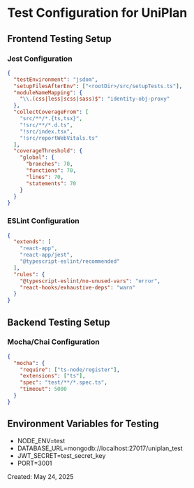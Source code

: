 # Test Configuration for UniPlan

## Frontend Testing Setup

### Jest Configuration
```json
{
  "testEnvironment": "jsdom",
  "setupFilesAfterEnv": ["<rootDir>/src/setupTests.ts"],
  "moduleNameMapping": {
    "\\.(css|less|scss|sass)$": "identity-obj-proxy"
  },
  "collectCoverageFrom": [
    "src/**/*.{ts,tsx}",
    "!src/**/*.d.ts",
    "!src/index.tsx",
    "!src/reportWebVitals.ts"
  ],
  "coverageThreshold": {
    "global": {
      "branches": 70,
      "functions": 70,
      "lines": 70,
      "statements": 70
    }
  }
}
```

### ESLint Configuration
```json
{
  "extends": [
    "react-app",
    "react-app/jest",
    "@typescript-eslint/recommended"
  ],
  "rules": {
    "@typescript-eslint/no-unused-vars": "error",
    "react-hooks/exhaustive-deps": "warn"
  }
}
```

## Backend Testing Setup

### Mocha/Chai Configuration
```json
{
  "mocha": {
    "require": ["ts-node/register"],
    "extensions": ["ts"],
    "spec": "test/**/*.spec.ts",
    "timeout": 5000
  }
}
```

## Environment Variables for Testing
- NODE_ENV=test
- DATABASE_URL=mongodb://localhost:27017/uniplan_test
- JWT_SECRET=test_secret_key
- PORT=3001

Created: May 24, 2025
